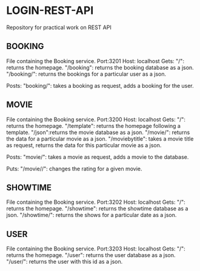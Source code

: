 # LOGIN-REST-API
Repository for practical work on REST API

## BOOKING
File containing the Booking service.
Port:3201
Host: localhost
Gets:   "/": returns the homepage.
        "/booking": returns the booking database as a json.
        "/booking/<userid>": returns the bookings for a particular user as a json.

Posts:  "booking/<userid>": takes a booking as request, adds a booking for the user.

## MOVIE
File containing the Booking service.
Port:3200
Host: localhost
Gets:   "/": returns the homepage.
        "/template": returns the homepage following a template.
        "/json":returns the movie database as a json.
        "/movie/<movieid>": returns the data for a particular movie as a json.
        "/moviebytitle": takes a movie title as request, returns the data for this particular movie as a json.

Posts:  "movie/<movieid>": takes a movie as request, adds a movie to the database.

Puts:   "/movie/<movieid>/<rate>": changes the rating for a given movie.

## SHOWTIME
File containing the Booking service.
Port:3202
Host: localhost
Gets:   "/": returns the homepage.
        "/showtime": returns the showtime database as a json.
        "/showtime/<date>": returns the shows for a particular date as a json.

## USER
File containing the Booking service.
Port:3203
Host: localhost
Gets:   "/": returns the homepage.
        "/user": returns the user database as a json.
        "/user/<userid>": returns the user with this id as a json.
